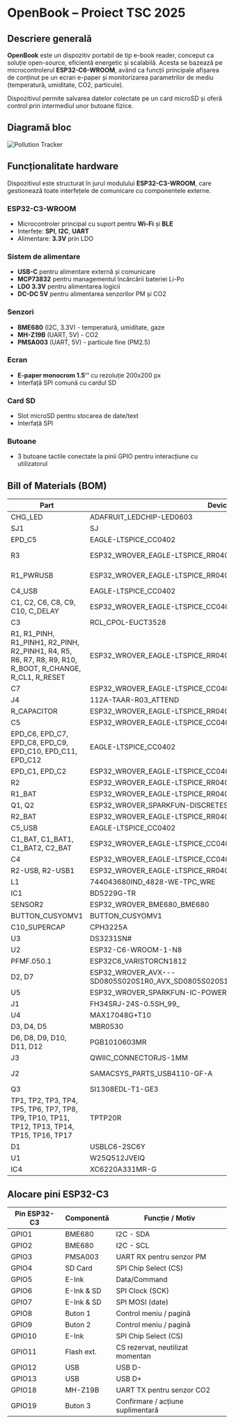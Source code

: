 # OpenBook – Proiect TSC 2025

## Descriere generală

**OpenBook** este un dispozitiv portabil de tip e-book reader, conceput ca soluție open-source, eficientă energetic și scalabilă. Acesta se bazează pe microcontrolerul **ESP32-C6-WROOM**, având ca funcții principale afișarea de conținut pe un ecran e-paper și monitorizarea parametrilor de mediu (temperatură, umiditate, CO2, particule).

Dispozitivul permite salvarea datelor colectate pe un card microSD și oferă control prin intermediul unor butoane fizice.

## Diagramă bloc
![Pollution Tracker](https://github.com/user-attachments/assets/ec750db2-4d4a-47b5-96d8-3d568c1b4d18)


## Funcționalitate hardware

Dispozitivul este structurat în jurul modulului **ESP32-C3-WROOM**, care gestionează toate interfețele de comunicare cu componentele externe.

### ESP32-C3-WROOM
- Microcontroler principal cu suport pentru **Wi-Fi** și **BLE**
- Interfețe: **SPI**, **I2C**, **UART**
- Alimentare: **3.3V** prin LDO

### Sistem de alimentare
- **USB-C** pentru alimentare externă și comunicare
- **MCP73832** pentru managementul încărcării bateriei Li-Po
- **LDO 3.3V** pentru alimentarea logicii
- **DC-DC 5V** pentru alimentarea senzorilor PM și CO2

### Senzori
- **BME680** (I2C, 3.3V) - temperatură, umiditate, gaze
- **MH-Z19B** (UART, 5V) - CO2
- **PMSA003** (UART, 5V) - particule fine (PM2.5)

### Ecran
- **E-paper monocrom 1.5''** cu rezoluție 200x200 px
- Interfață SPI comună cu cardul SD

### Card SD
- Slot microSD pentru stocarea de date/text
- Interfață SPI

### Butoane
- 3 butoane tactile conectate la pinii GPIO pentru interacțiune cu utilizatorul

## Bill of Materials (BOM)

| Part | Device | Datasheet |
|------|--------|-----------|
| CHG_LED | ADAFRUIT_LEDCHIP-LED0603 | [ADAFRUIT_LEDCHIP-LED0603](https://www.snapeda.com/parts/KP-1608SURCK/Kingbright/view-part/?ref=search&t=LED%200603) |
| SJ1 | SJ | [SJ](https://grabcad.com/library/solder-jumpers-1) |
| EPD_C5 | EAGLE-LTSPICE_CC0402 | [EAGLE-LTSPICE_CC0402](https://www.snapeda.com/parts/PGB1010603MR/Littelfuse/view-part/?ref=eda) |
| R3 | ESP32_WROVER_EAGLE-LTSPICE_RR0402 | (https://componentsearchengine.com/part-view/R0402%201%25%20100%20K%20(RC0402FR-07100KL)/YAGEO) |
| R1_PWRUSB | ESP32_WROVER_EAGLE-LTSPICE_RR0402 | (https://componentsearchengine.com/part-view/R0402%201%25%20100%20K%20(RC0402FR-07100KL) |
| C4_USB | EAGLE-LTSPICE_CC0402 | [EAGLE-LTSPICE_CC0402](https://componentsearchengine.com/part-view/CC0402MRX5R5BB106/YAGEO) |
| C1, C2, C6, C8, C9, C10, C_DELAY | ESP32_WROVER_EAGLE-LTSPICE_CC0402 | [ESP32_WROVER_EAGLE-LTSPICE_CC0402](https://componentsearchengine.com/part-view/CC0402MRX5R5BB106/YAGEO) |
| C3 | RCL_CPOL-EUCT3528 | [RCL_CPOL-EUCT3528](https://componentsearchengine.com/part-view/CC0402MRX5R5BB106/YAGEO) |
| R1, R1_PINH, R1_PINH1, R2_PINH, R2_PINH1, R4, R5, R6, R7, R8, R9, R10, R_BOOT, R_CHANGE, R_CL1, R_RESET | ESP32_WROVER_EAGLE-LTSPICE_RR0402 | [ESP32_WROVER_EAGLE-LTSPICE_RR0402](https://componentsearchengine.com/part-view/R0402%201%25%20100%20K%20(RC0402FR-07100KL)/YAGEO) |
| C7 | ESP32_WROVER_EAGLE-LTSPICE_CC0402 | [ESP32_WROVER_EAGLE-LTSPICE_CC0402](https://componentsearchengine.com/part-view/CC0402MRX5R5BB106/YAGEO) |
| J4 | 112A-TAAR-R03_ATTEND | [112A-TAAR-R03_ATTEND](https://store.comet.srl.ro/Catalogue/Product/43497/) |
| R_CAPACITOR | ESP32_WROVER_EAGLE-LTSPICE_RR0402 | [ESP32_WROVER_EAGLE-LTSPICE_RR0402](https://componentsearchengine.com/part-view/R0402%201%25%20100%20K%20(RC0402FR-07100KL)/YAGEO) |
| C5 | ESP32_WROVER_EAGLE-LTSPICE_CC0402 | [ESP32_WROVER_EAGLE-LTSPICE_CC0402](https://componentsearchengine.com/part-view/CC0402MRX5R5BB106/YAGEO) |
| EPD_C6, EPD_C7, EPD_C8, EPD_C9, EPD_C10, EPD_C11, EPD_C12 | EAGLE-LTSPICE_CC0402 | [EAGLE-LTSPICE_CC0402](https://componentsearchengine.com/part-view/CC0402MRX5R5BB106/YAGEO) |
| EPD_C1, EPD_C2 | ESP32_WROVER_EAGLE-LTSPICE_CC0402 | [ESP32_WROVER_EAGLE-LTSPICE_CC0402](https://componentsearchengine.com/part-view/CC0402MRX5R5BB106/YAGEO) |
| R2 | ESP32_WROVER_EAGLE-LTSPICE_RR0402 | [ESP32_WROVER_EAGLE-LTSPICE_RR0402](https://componentsearchengine.com/part-view/R0402%201%25%20100%20K%20(RC0402FR-07100KL)/YAGEO) |
| R1_BAT | ESP32_WROVER_EAGLE-LTSPICE_RR0402 | [ESP32_WROVER_EAGLE-LTSPICE_RR0402](https://componentsearchengine.com/part-view/R0402%201%25%20100%20K%20(RC0402FR-07100KL)/YAGEO) |
| Q1, Q2 | ESP32_WROVER_SPARKFUN-DISCRETESEMI_MOSFET_PCH-DMG2305UX-7 | [ESP32_WROVER_SPARKFUN-DISCRETESEMI_MOSFET_PCH-DMG2305UX-7](https://componentsearchengine.com/part-view/DMG2305UX-7/Diodes%20Incorporated) |
| R2_BAT | ESP32_WROVER_EAGLE-LTSPICE_RR0402 | [ESP32_WROVER_EAGLE-LTSPICE_RR0402](https://componentsearchengine.com/part-view/R0402%201%25%20100%20K%20(RC0402FR-07100KL)/YAGEO) |
| C5_USB | EAGLE-LTSPICE_CC0402 | [EAGLE-LTSPICE_CC0402](https://componentsearchengine.com/part-view/CC0402MRX5R5BB106/YAGEO) |
| C1_BAT, C1_BAT1, C1_BAT2, C2_BAT | ESP32_WROVER_EAGLE-LTSPICE_CC0402 | [ESP32_WROVER_EAGLE-LTSPICE_CC0402](https://componentsearchengine.com/part-view/CC0402MRX5R5BB106/YAGEO) |
| C4 | ESP32_WROVER_EAGLE-LTSPICE_CC0402 | [ESP32_WROVER_EAGLE-LTSPICE_CC0402](https://componentsearchengine.com/part-view/CC0402MRX5R5BB106/YAGEO) |
| R2-USB, R2-USB1 | ESP32_WROVER_EAGLE-LTSPICE_RR0402 | [ESP32_WROVER_EAGLE-LTSPICE_RR0402](https://componentsearchengine.com/part-view/R0402%201%25%20100%20K%20(RC0402FR-07100KL)/YAGEO) |
| L1 | 744043680IND_4828-WE-TPC_WRE | [744043680IND_4828-WE-TPC_WRE](https://eu.mouser.com/ProductDetail/Wurth-Elektronik/744043680?qs=PGXP4M47uW6VkZq%252BkzjrHA%3D%3D) |
| IC1 | BD5229G-TR | [BD5229G-TR](https://componentsearchengine.com/part-view/BD5229G-TR/ROHM%20Semiconductor) |
| SENSOR2 | ESP32_WROVER_BME680_BME680 | [ESP32_WROVER_BME680_BME680](https://www.snapeda.com/parts/BME680/Bosch/view-part/?welcome=home) |
| BUTTON_CUSYOMV1 |BUTTON_CUSYOMV1 | [BUTTON_CUSYOMV1](https://industry.panasonic.com/global/en/products/control/switch/light-touch/number/evqpuj02k) |
| C10_SUPERCAP | CPH3225A | [CPH3225A](https://www.snapeda.com/parts/CPH3225A/Seiko+Instruments/view-part/?ref=snap) |
| U3 | DS3231SN# | [DS3231SN#](https://www.snapeda.com/parts/DS3231SN%23/Analog+Devices/view-part/?ref=snap) |
| U2 | ESP32-C6-WROOM-1-N8 | [ESP32-C6-WROOM-1-N8](https://www.snapeda.com/parts/ESP32-C6-WROOM-1-N8/Espressif+Systems/view-part/?ref=eda) |
| PFMF.050.1 | ESP32C6_VARISTORCN1812 | [ESP32C6_VARISTORCN1812](https://www.mouser.co.uk/ProductDetail/EPCOS-TDK/B72520T0350K062?qs=dEfas%2FXlABIszF52uu7vrg%3D%3D) |
| D2, D7 | ESP32_WROVER_AVX---SD0805S020S1R0_AVX_SD0805S020S1R0_0_0AVX_SD0805S020S1R0_0_0 | [ESP32_WROVER_AVX---SD0805S020S1R0_AVX_SD0805S020S1R0_0_0AVX_SD0805S020S1R0_0_0](https://eu.mouser.com/ProductDetail/KYOCERA-AVX/SD0805S020S1R0?qs=jCA%252BPfw4LHbpkAoSnwrdjw%3D%3D) |
| U5 | ESP32_WROVER_SPARKFUN-IC-POWER_MCP73831 | [ESP32-C6-WROOM-1-N8](https://componentsearchengine.com/part-view/MCP73831T-2ATI%2FOT/Microchip) |
| J1 | FH34SRJ-24S-0.5SH_99_ | [FH34SRJ-24S-0.5SH_99_](https://componentsearchengine.com/part-view/XC6220A331MR-G/Torex) |
| U4 | MAX17048G+T10 | [MAX17048G+T10](https://www.snapeda.com/parts/MAX17048G+T10/Analog+Devices/view-part/?ref=snap) |
| D3, D4, D5 | MBR0530 | [MBR0530](https://www.snapeda.com/parts/MBR0530/Onsemi/view-part/?ref=snap) |
| D6, D8, D9, D10, D11, D12 | PGB1010603MR | [PGB1010603MR](https://www.snapeda.com/parts/PGB1010603MR/Littelfuse/view-part/?ref=snap) |
| J3 | QWIIC_CONNECTORJS-1MM | [QWIIC_CONNECTORJS-1MM](https://www.snapeda.com/parts/PRT-14417/SparkFun%20Electronics/view-part/?ref=search&t=qwiic) |
| J2 | SAMACSYS_PARTS_USB4110-GF-A | (https://componentsearchengine.com/part-view/USB4110-GF-A/GCT%20(GLOBAL%20CONNECTOR%20TECHNOLOGY) |
| Q3 | SI1308EDL-T1-GE3 | [SI1308EDL-T1-GE3](https://componentsearchengine.com/part-view/SI1308EDL-T1-GE3/Vishay) |
| TP1, TP2, TP3, TP4, TP5, TP6, TP7, TP8, TP9, TP10, TP11, TP12, TP13, TP14, TP15, TP16, TP17 | TPTP20R | [facute de mine] |
| D1 | USBLC6-2SC6Y | [USBLC6-2SC6Y](https://www.snapeda.com/parts/USBLC6-2SC6Y/STMicroelectronics/view-part/?ref=snap) |
| U1 | W25Q512JVEIQ | [W25Q512JVEIQ](https://www.snapeda.com/parts/W25Q512JVEIQ/Winbond+Electronics/view-part/?ref=snap) |
| IC4 | XC6220A331MR-G | [XC6220A331MR-G](https://componentsearchengine.com/part-view/XC6220A331MR-G/Torex) |

## Alocare pini ESP32-C3

| Pin ESP32-C3 | Componentă  | Funcție / Motiv                     |
|--------------|-------------|-------------------------------------|
| GPIO1        | BME680      | I2C - SDA                           |
| GPIO2        | BME680      | I2C - SCL                           |
| GPIO3        | PMSA003     | UART RX pentru senzor PM           |
| GPIO4        | SD Card     | SPI Chip Select (CS)               |
| GPIO5        | E-Ink       | Data/Command                       |
| GPIO6        | E-Ink & SD  | SPI Clock (SCK)                    |
| GPIO7        | E-Ink & SD  | SPI MOSI (date)                    |
| GPIO8        | Buton 1     | Control meniu / pagină             |
| GPIO9        | Buton 2     | Control meniu / pagină             |
| GPIO10       | E-Ink       | SPI Chip Select (CS)               |
| GPIO11       | Flash ext.  | CS rezervat, neutilizat momentan   |
| GPIO12       | USB         | USB D-                             |
| GPIO13       | USB         | USB D+                             |
| GPIO18       | MH-Z19B     | UART TX pentru senzor CO2          |
| GPIO19       | Buton 3     | Confirmare / acțiune suplimentară  |

